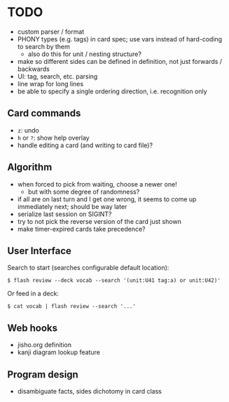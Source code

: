 
TODO
====

- custom parser / format
- PHONY types (e.g. tags) in card spec; use vars instead of hard-coding to search by them
    - also do this for unit / nesting structure?
- make so different sides can be defined in definition, not just forwards / backwards
- UI: tag, search, etc. parsing
- line wrap for long lines
- be able to specify a single ordering direction, i.e. recognition only

Card commands
-------------

- `z`: undo
- `h` or `?`: show help overlay
- handle editing a card (and writing to card file)?

Algorithm
---------

- when forced to pick from waiting, choose a newer one!
	- but with some degree of randomness?
- if all are on last turn and I get one wrong, it seems to come up immediately next; should be way later
- serialize last session on SIGINT?
- try to not pick the reverse version of the card just shown
- make timer-expired cards take precedence?

User Interface
--------------

Search to start (searches configurable default location):

	$ flash review --deck vocab --search '(unit:U41 tag:a) or unit:U42)'

Or feed in a deck:

	$ cat vocab | flash review --search '...'

Web hooks
---------

- jisho.org definition
- kanji diagram lookup feature

Program design
--------------

- disambiguate facts, sides dichotomy in card class

